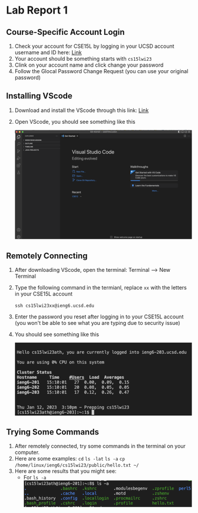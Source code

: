 # Lab Report 1
## Course-Specific Account Login
1. Check your account for CSE15L by logging in your UCSD account username and ID here: 
[Link](https://sdacs.ucsd.edu/~icc/index.php)
2. Your account should be something starts with `cs15lwi23`
3. Clink on your account name and click change your password
4. Follow the Glocal Password Change Request (you can use your original password) 
## Installing VScode
1. Download and install the VScode through this link: 
[Link](https://code.visualstudio.com/)
2. Open VScode, you should see something like this

    ![Image](vscode.png)
## Remotely Connecting
1. After downloading VScode, open the terminal: Terminal --> New Terminal
2. Type the following command in the termianl, replace `xx` with the letters in your CSE15L account

    `ssh cs15lwi23xx@ieng6.ucsd.edu`
3. Enter the password you reset after logging in to your CSE15L account (you won't be able to see what you are typing due to security issue) 
4. You should see something like this

    ![Image](login.png)
## Trying Some Commands 
1. After remotely connected, try some commands in the terminal on your computer. 
2. Here are some examples: `cd` `ls -lat` `ls -a` `cp /home/linux/ieng6/cs15lwi23/public/hello.txt ~/`
3. Here are some results that you might see:
    * For `ls -a`
      ![Image](lis.png)
    
        
